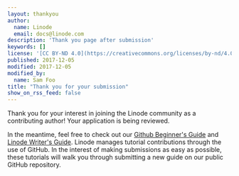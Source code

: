 ```yaml
---
layout: thankyou
author:
  name: Linode
  email: docs@linode.com
description: 'Thank you page after submission'
keywords: []
license: '[CC BY-ND 4.0](https://creativecommons.org/licenses/by-nd/4.0)'
published: 2017-12-05
modified: 2017-12-05
modified_by:
  name: Sam Foo
title: "Thank you for your submission"
show_on_rss_feed: false
---
```


Thank you for your interest in joining the Linode community as a contributing author!
Your application is being reviewed.

In the meantime, feel free to check out our [Github Beginner's Guide](/docs/github-guide/) and [Linode Writer's Guide](/docs/linode-writers-formatting-guide/).
Linode manages tutorial contributions through the use of GitHub.
In the interest of making submissions as easy as possible, these tutorials will walk you through submitting a new guide on our public GitHub repository.
